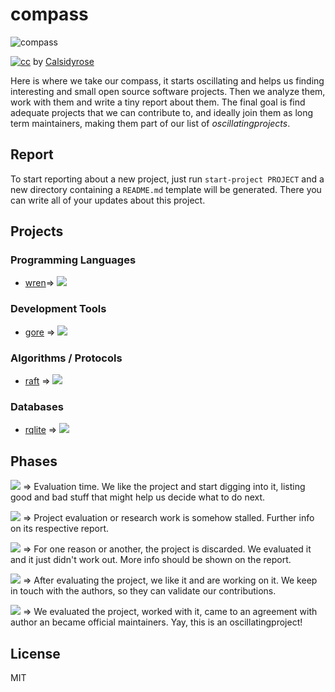 compass
=======

![compass](https://farm5.static.flickr.com/4102/4925267732_8b4a2cf887.jpg)

[![cc](http://i.creativecommons.org/l/by/2.0/80x15.png)](http://creativecommons.org/licenses/by/2.0/)
by [Calsidyrose](https://www.flickr.com/photos/calsidyrose/4925267732/)

Here is where we take our compass, it starts oscillating and helps us finding
interesting and small open source software projects. Then we analyze them, work
with them and write a tiny report about them. The final goal is find adequate
projects that we can contribute to, and ideally join them as long term maintainers,
making them part of our list of *oscillatingprojects*.

Report
------

To start reporting about a new project, just run `start-project PROJECT` and
a new directory containing a `README.md` template will be generated. There you
can write all of your updates about this project.

Projects
--------

### Programming Languages
- [wren](https://github.com/oscillatingworks/compass/blob/master/wren)⇒
  ![](https://img.shields.io/badge/oscillating-works-blue.svg?style=flat)

### Development Tools
- [gore](https://github.com/oscillatingworks/compass/blob/master/gore) ⇒
  ![](https://img.shields.io/badge/oscillating-works-blue.svg?style=flat)

### Algorithms / Protocols
- [raft](https://github.com/oscillatingworks/compass/blob/master/raft) ⇒
  ![](https://img.shields.io/badge/oscillating-works-blue.svg?style=flat)

### Databases
- [rqlite](https://github.com/oscillatingworks/compass/blob/master/rqlite) ⇒
  ![](https://img.shields.io/badge/oscillating-works-blue.svg?style=flat)

Phases
------

![](https://img.shields.io/badge/oscillating-works-blue.svg?style=flat) ⇒
Evaluation time. We like the project and start digging into it, listing good and bad stuff that might help us decide what to do next. 

![](https://img.shields.io/badge/oscillating-works-lightgrey.svg?style=flat) ⇒
Project evaluation or research work is somehow stalled. Further info on its respective
report.

![](https://img.shields.io/badge/oscillating-works-red.svg?style=flat) ⇒
For one reason or another, the project is discarded. We evaluated it and it just didn't work out. More info should be shown on the report.

![](https://img.shields.io/badge/oscillating-works-green.svg?style=flat) ⇒
After evaluating the project, we like it and are working on it. We keep in touch
with the authors, so they can validate our contributions. 

![](https://img.shields.io/badge/oscillating-works-brightgreen.svg?style=flat) ⇒
We evaluated the project, worked with it, came to an agreement with author an became official maintainers. Yay, this is an oscillatingproject!

License
-------

MIT